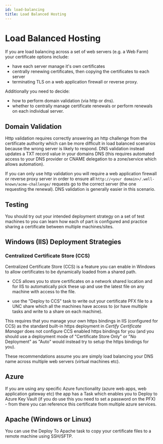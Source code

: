 ```yaml
---
id: load-balancing
title: Load Balanced Hosting
---
```


# Load Balanced Hosting

 If you are load balancing across a set of web servers (e.g. a Web Farm) your certificate options include:

- have each server manage it's own certificates
- centrally renewing certificates, then copying the certificates to each server
- terminating TLS on a web application firewall or reverse proxy.

Additionally you need to decide:
- how to perform domain validation (via http or dns).
- whether to centrally manage certificate renewals or perform renewals on each individual server. 

## Domain Validation
Http validation requires correctly answering an http challenge from the certificate authority which can be more difficult in load balanced scenarios because the wrong server is likely to respond. DNS validation instead updates a TXT record value in your domains DNS (this requires automated access to your DNS provider or CNAME delegation to a zone/service which allows automation).

If you can only use http validation you will require a web application firewall or reverse proxy server in order to ensure all `http://<your domain>/.well-known/acme-challenge/` requests go to the correct server (the one requesting the renewal). DNS validation is generally easier in this scenario.

## Testing

You should try out your intended deployment strategy on a set of test machines to you can learn how each of part is configured and practice sharing a certificate between multiple machines/sites.

## Windows (IIS) Deployment Strategies
### Centralized Certificate Store (CCS)

Centralized Certificate Store (CCS) is a feature you can enable in Windows to allow certificates to be dynamically loaded from a shared path.

- CCS allows you to store certificates on a network shared location and for IIS to automatically pick these up and use the latest file on any machine with access to the file.

- use the "Deploy to CCS" task to write out your certificate PFX file to a UNC share which all the machines have access to (or have multiple tasks and write to a share on each machine). 

This requires that you manage your own https bindings in IIS (configured for CCS) as the standard built-in https deployment in *Certify Certificate Manager* does not configure CCS enabled https bindings for you (and you should use a deployment mode of "Certificate Store Only" or "No Deployment" as "Auto" would instead try to setup the https bindings for you).


These recommendations assume you are simply load balancing your DNS name across multiple web servers (virtual machines etc). 

##  Azure 
If you are using any specific Azure functionality (azure web apps, web application gateway etc) the app has a Task which enables you to Deploy to Azure Key Vault (if you do use this you need to set a password on the PFX) - from there you can reference this certificate from multiple azure services.

## Apache (Windows or Linux)
You can use the Deploy To Apache task to copy your certificate files to a remote machine using SSH/SFTP.